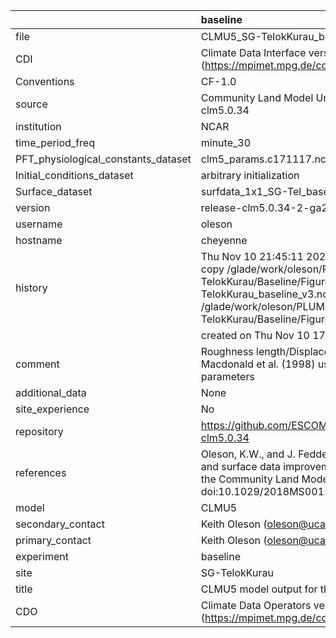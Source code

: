 |                                     | baseline                                                                                                                                                                                                                              |
|:------------------------------------|:--------------------------------------------------------------------------------------------------------------------------------------------------------------------------------------------------------------------------------------|
| file                                | CLMU5_SG-TelokKurau_baseline_v3.nc                                                                                                                                                                                                    |
| CDI                                 | Climate Data Interface version 1.9.9 (https://mpimet.mpg.de/cdi)                                                                                                                                                                      |
| Conventions                         | CF-1.0                                                                                                                                                                                                                                |
| source                              | Community Land Model Urban version 5 - release-clm5.0.34                                                                                                                                                                              |
| institution                         | NCAR                                                                                                                                                                                                                                  |
| time_period_freq                    | minute_30                                                                                                                                                                                                                             |
| PFT_physiological_constants_dataset | clm5_params.c171117.nc                                                                                                                                                                                                                |
| Initial_conditions_dataset          | arbitrary initialization                                                                                                                                                                                                              |
| Surface_dataset                     | surfdata_1x1_SG-Tel_baseline_simyr2000_c210525.nc                                                                                                                                                                                     |
| version                             | release-clm5.0.34-2-ga2989b04                                                                                                                                                                                                         |
| username                            | oleson                                                                                                                                                                                                                                |
| hostname                            | cheyenne                                                                                                                                                                                                                              |
| history                             | Thu Nov 10 21:45:11 2022: cdo -f nc4 -z zip -b F32 copy /glade/work/oleson/PLUMBER/PLUMBER/SG-TelokKurau/Baseline/Figure5/CLMU5_SG-TelokKurau_baseline_v3.nc /glade/work/oleson/PLUMBER/PLUMBER/SG-TelokKurau/Baseline/Figure5/tmp.nc |
|                                     | created on Thu Nov 10 17:55:26 MST 2022                                                                                                                                                                                               |
| comment                             | Roughness length/Displacement height derived from Macdonald et al. (1998) using provided baseline input parameters                                                                                                                    |
| additional_data                     | None                                                                                                                                                                                                                                  |
| site_experience                     | No                                                                                                                                                                                                                                    |
| repository                          | https://github.com/ESCOMP/CTSM/releases/tag/release-clm5.0.34                                                                                                                                                                         |
| references                          | Oleson, K.W., and J. Feddema, 2019: Parameterization and surface data improvements and new capabilities for the Community Land Model Urban (CLMU), JAMES, 11, doi:10.1029/2018MS001586.                                               |
| model                               | CLMU5                                                                                                                                                                                                                                 |
| secondary_contact                   | Keith Oleson (oleson@ucar.edu)                                                                                                                                                                                                        |
| primary_contact                     | Keith Oleson (oleson@ucar.edu)                                                                                                                                                                                                        |
| experiment                          | baseline                                                                                                                                                                                                                              |
| site                                | SG-TelokKurau                                                                                                                                                                                                                         |
| title                               | CLMU5 model output for the Urban-PLUMBER project                                                                                                                                                                                      |
| CDO                                 | Climate Data Operators version 1.9.9 (https://mpimet.mpg.de/cdo)                                                                                                                                                                      |
